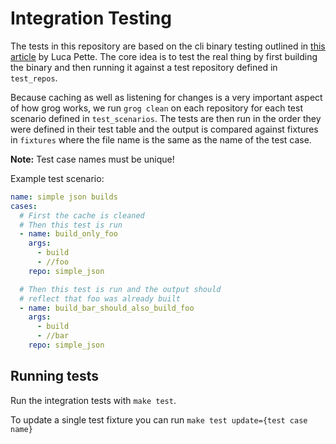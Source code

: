 # Integration Testing

The tests in this repository are based on the cli binary testing outlined in [this article](https://lucapette.me/writing/writing-integration-tests-for-a-go-cli-application/) by Luca Pette.
The core idea is to test the real thing by first building the binary and then running it against a test repository defined in `test_repos`.

Because caching as well as listening for changes is a very important aspect of how grog works, we run `grog clean` on each repository for each test scenario defined in `test_scenarios`.
The tests are then run in the order they were defined in their test table and the output is compared against fixtures in `fixtures` where the file name is the same as the name of the test case.

**Note:** Test case names must be unique!

Example test scenario:

```yaml
name: simple json builds
cases:
  # First the cache is cleaned
  # Then this test is run
  - name: build_only_foo
    args:
      - build
      - //foo
    repo: simple_json

  # Then this test is run and the output should
  # reflect that foo was already built
  - name: build_bar_should_also_build_foo
    args:
      - build
      - //bar
    repo: simple_json
```

## Running tests

Run the integration tests with `make test`.

To update a single test fixture you can run `make test update={test case name}`
